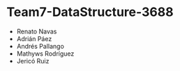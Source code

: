 # Team7-DataStructure-3688

- Renato Navas
- Adrián Páez
- Andrés Pallango
- Mathyws Rodríguez
- Jericó Ruiz

